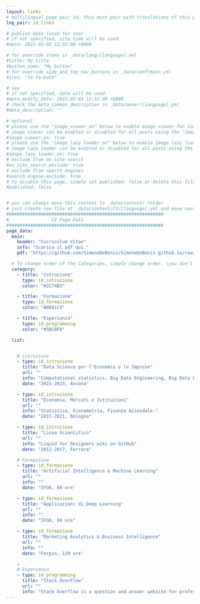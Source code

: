 ```yaml
---
layout: links
# multilingual page pair id, this must pair with translations of this page. (This name must be unique)
lng_pair: id_links

# publish date (used for seo)
# if not specified, site.time will be used.
#date: 2022-03-03 12:32:00 +0000

# for override items in _data/lang/[language].yml
#title: My title
#button_name: "My button"
# for override side_and_top_nav_buttons in _data/conf/main.yml
#icon: "fa fa-bath"

# seo
# if not specified, date will be used.
#meta_modify_date: 2022-03-03 12:32:00 +0000
# check the meta_common_description in _data/owner/[language].yml
#meta_description: ""

# optional
# please use the "image_viewer_on" below to enable image viewer for individual pages or posts (_posts/ or [language]/_posts folders).
# image viewer can be enabled or disabled for all posts using the "image_viewer_posts: true" setting in _data/conf/main.yml.
#image_viewer_on: true
# please use the "image_lazy_loader_on" below to enable image lazy loader for individual pages or posts (_posts/ or [language]/_posts folders).
# image lazy loader can be enabled or disabled for all posts using the "image_lazy_loader_posts: true" setting in _data/conf/main.yml.
#image_lazy_loader_on: true
# exclude from on site search
#on_site_search_exclude: true
# exclude from search engines
#search_engine_exclude: true
# to disable this page, simply set published: false or delete this file
#published: false


# you can always move this content to _data/content/ folder
# just create new file at _data/content/CV/[language].yml and move content below.
###########################################################
#                CV Page Data
###########################################################
page_data:
  main:
    header: "Curriculum Vitae"
    info: "Scarica il pdf qui."
    pdf: "https://github.com/SimoneDeBonis/SimoneDeBonis.github.io/raw/main/assets/pdf/CV_Simone_De_Bonis_ita.pdf"

  # To change order of the Categories, simply change order. (you don't need to change list order.)
  category:
    - title: "Istruzione"
      type: id_istruzione
      color: "#2C74B3"

    - title: "Formazione"
      type: id_formazione
      color: "#0081C9"

    - title: "Esperienza"
      type: id_programming
      color: "#5BC0F8"

  list:


    # istruzione
    - type: id_istruzione
      title: "Data Science per l'Economia e le Imprese"
      url: ""
      info: "Computational statistics, Big Data Engineering, Big Data Econometrics."
      date: "2021-2023, Ancona"

    - type: id_istruzione
      title: "Economia, Mercati e Istituzioni"
      url: ""
      info: "Statistica, Econometria, Finanza Aziendale."
      date: "2017-2021, Bologna"

    - type: id_istruzione
      title: "Liceo Scientifico"
      url: ""
      info: "Liquid for Designers wiki on GitHub"
      date: "2012-2017, Ferrara"

    # Formazione
    - type: id_formazione
      title: "Artificial Intelligence & Machine Learning"
      url: ""
      info: ""
      date: "IFOA, 60 ore"

    - type: id_formazione
      title: "Applicazioni di Deep Learning"
      url: ""
      info: ""
      date: "IFOA, 60 ore"

    - type: id_formazione
      title: "Marketing Analytics & Business Intelligence"
      url: ""
      info: ""
      date: "Forpin, 120 ore"

    -
    # Esperienza
    - type: id_programming
      title: "Stack OverFlow"
      url: ""
      info: "Stack Overflow is a question and answer website for professional and enthusiastic programmers."
---
```

